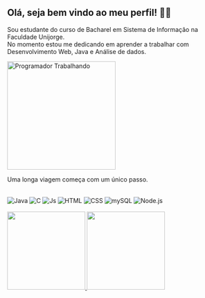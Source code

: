 ## Olá, seja bem vindo ao meu perfil! 👋👋
Sou estudante do curso de Bacharel em Sistema de Informação na Faculdade Unijorge.<br>
No momento estou me dedicando em aprender a trabalhar com Desenvolvimento Web, Java e Análise de dados.  

<img src="https://i.pinimg.com/originals/e4/26/70/e426702edf874b181aced1e2fa5c6cde.gif" width="250px" align="center" alt="Programador Trabalhando">

Uma longa viagem começa com um único passo.


<div style="display: inline_block"><br>
  <img align="center" alt="Java" src="https://img.shields.io/badge/-JAVA-339933?style=flat-square&logo=Java&logoColor=red">
  <img align="center" alt="C" src="https://img.shields.io/badge/-C-339933?style=flat-square&logo=C&logoColor=rgray">
  <img align="center" alt="Js" src="https://img.shields.io/badge/-JavaScript-%23F7DF1C?style=flat-     square&logo=javascript&logoColor=000000&labelColor=%23F7DF1C&color=%23FFCE5A">
  <img align="center" alt="HTML" src="https://img.shields.io/badge/-HTML5-%23E44D27?style=flat-square&logo=html5&logoColor=ffffff">
  <img align="center" alt="CSS" src="https://img.shields.io/badge/-CSS3-%231572B6?style=flat-square&logo=css3">
  <img align="center" alt="mySQL" src="https://img.shields.io/badge/-MySQL-4479A1?style=flat-square&logo=MySQL&logoColor=white">
  <img align="center" alt="Node.js" src="https://img.shields.io/badge/-Node.js-339933?style=flat-square&logo=Node.js&logoColor=white">
</div>
</br>
<div>
<a href="https://github.com/danilosenati">
<img height="180em" src="https://github-readme-stats.vercel.app/api/top-langs/?username=danilosenati&layout=compact&langs_count=7&theme=dark"/>
  </ br>
<img height="180em" src="https://github-readme-stats.vercel.app/api?username=danilosenati&show_icons=true&theme=dark&include_all_commits=true&count_private=true"/>
</div>


